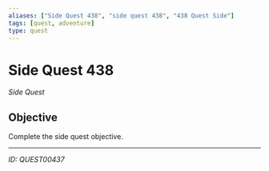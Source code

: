 ```yaml
---
aliases: ["Side Quest 438", "side quest 438", "438 Quest Side"]
tags: [quest, adventure]
type: quest
---
```


# Side Quest 438

*Side Quest*

## Objective
Complete the side quest objective.

---
*ID: QUEST00437*